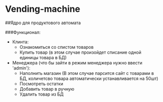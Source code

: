 # Vending-machine
##Ядро для продуктового автомата 


###Функционал:
  - Клинта:
    * Ознакомиться со спистом товаров
    * Купить товар (в этом случае произойдет списание одной единицы товара в БД)
  - Менеджера (что бы зайти в режим менеджера нужно ввести 'admin'):
    * Наполнить магазин (В этом случае парсится сайт с товарами в БД, количетсво товара автоматически устанавливается на 50шт)
    * Посмотреть остатки
    * Добавить товар в ручную
    * Удалить товар из БД
